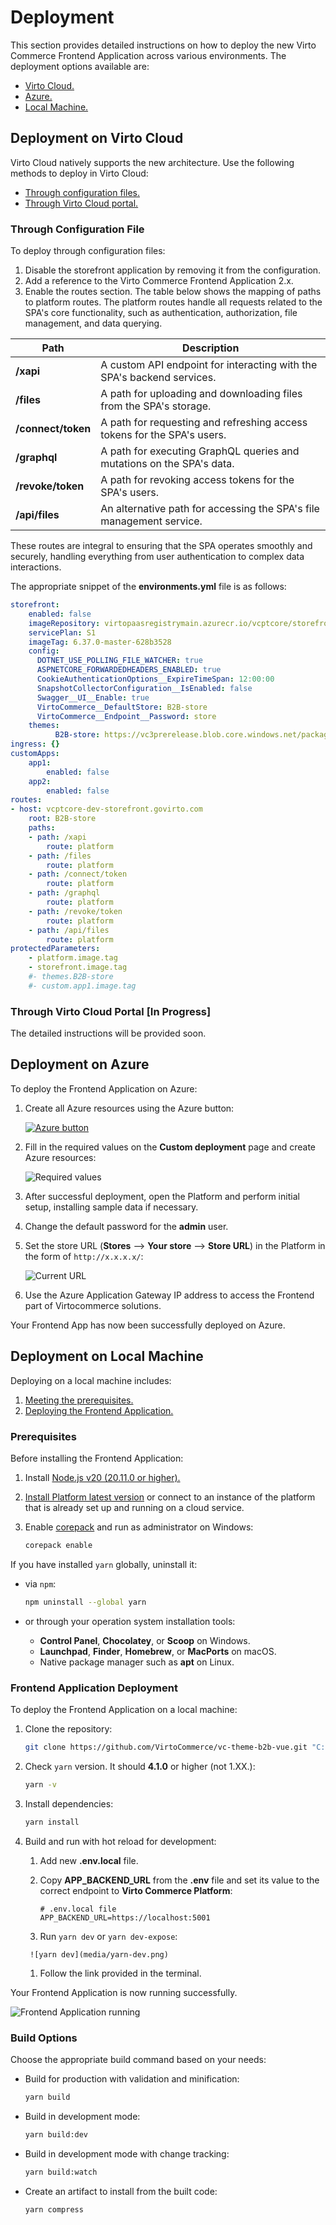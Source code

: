 # Deployment

This section provides detailed instructions on how to deploy the new Virto Commerce Frontend Application across various environments. The deployment options available are:

* [Virto Cloud.](deployment.md#deployment-in-virto-cloud)
* [Azure.](deployment.md#deployment-in-azure-in-progress)
* [Local Machine.](deployment.md#deployment-on-local-machine)

## Deployment on Virto Cloud

Virto Cloud natively supports the new architecture. Use the following methods to deploy in Virto Cloud:

* [Through configuration files.](deployment.md#through-configuration-file)
* [Through Virto Cloud portal.](deployment.md#through-virto-cloud-portal)

### Through Configuration File

To deploy through configuration files:

1. Disable the storefront application by removing it from the configuration.
1. Add a reference to the Virto Commerce Frontend Application 2.x.
1. Enable the routes section. The table below shows the mapping of paths to platform routes. The platform routes handle all requests related to the SPA's core functionality, such as authentication, authorization, file management, and data querying.

| Path              | Description                                                                                       |
|-------------------|---------------------------------------------------------------------------------------------------|
| **/xapi**         | A custom API endpoint for interacting with the SPA's backend services.                            |
| **/files**        | A path for uploading and downloading files from the SPA's storage.                                |
| **/connect/token**| A path for requesting and refreshing access tokens for the SPA's users.                           |
| **/graphql**      | A path for executing GraphQL queries and mutations on the SPA's data.                             |
| **/revoke/token** | A path for revoking access tokens for the SPA's users.                                            |
| **/api/files**    | An alternative path for accessing the SPA's file management service.                              |

These routes are integral to ensuring that the SPA operates smoothly and securely, handling everything from user authentication to complex data interactions.

The appropriate snippet of the **environments.yml** file is as follows:

```yaml title="environments.yml"
storefront:
    enabled: false
    imageRepository: virtopaasregistrymain.azurecr.io/vcptcore/storefront
    servicePlan: S1
    imageTag: 6.37.0-master-628b3528
    config:
      DOTNET_USE_POLLING_FILE_WATCHER: true
      ASPNETCORE_FORWARDEDHEADERS_ENABLED: true
      CookieAuthenticationOptions__ExpireTimeSpan: 12:00:00
      SnapshotCollectorConfiguration__IsEnabled: false
      Swagger__UI__Enable: true
      VirtoCommerce__DefaultStore: B2B-store
      VirtoCommerce__Endpoint__Password: store
    themes:
          B2B-store: https://vc3prerelease.blob.core.windows.net/packages/b2b-webservice.zip
ingress: {}
customApps:
    app1:
        enabled: false
    app2:
        enabled: false
routes:
- host: vcptcore-dev-storefront.govirto.com
    root: B2B-store
    paths:
    - path: /xapi
        route: platform
    - path: /files
        route: platform
    - path: /connect/token
        route: platform
    - path: /graphql
        route: platform
    - path: /revoke/token
        route: platform
    - path: /api/files
        route: platform
protectedParameters:
    - platform.image.tag
    - storefront.image.tag
    #- themes.B2B-store
    #- custom.app1.image.tag
```

### Through Virto Cloud Portal [In Progress]

The detailed instructions will be provided soon.

## Deployment on Azure

To deploy the Frontend Application on Azure:

1. Create all Azure resources using the Azure button:

    [![Azure button](media/deploytoazure.png)](https://portal.azure.com/#create/Microsoft.Template/uri/https%3A%2F%2Fraw.githubusercontent.com%2FVirtoCommerce%2Fvc-platform%2Fdev%2FazureDeployWebAppForContainer.json)

1. Fill in the required values on the **Custom deployment** page and create Azure resources:

    ![Required values](media/required-values.png)

1. After successful deployment, open the Platform and perform initial setup, installing sample data if necessary.
1. Change the default password for the **admin** user. 
1. Set the store URL (**Stores** --> **Your store** --> **Store URL**) in the Platform in the form of `http://x.x.x.x/`:

    ![Current URL](media/store-url.png)

1. Use the Azure Application Gateway IP address to access the Frontend part of Virtocommerce solutions.

Your Frontend App has now been successfully deployed on Azure.


## Deployment on Local Machine

Deploying on a local machine includes:

1. [Meeting the prerequisites.](deployment.md#prerequisites)
1. [Deploying the Frontend Application.](deployment.md#frontend-application-deployment)

### Prerequisites

Before installing the Frontend Application:

1. Install [Node.js v20 (20.11.0 or higher).](https://nodejs.org/en/download/)
1. [Install Platform latest version](../../../platform/developer-guide/Getting-Started/Installation-Guide/windows) or connect to an instance of the platform that is already set up and running on a cloud service.  
1. Enable [corepack](https://yarnpkg.com/corepack)  and run as administrator on Windows:

   ```bash
   corepack enable
   ```

If you have installed `yarn` globally, uninstall it:

* via `npm`:

    ```bash
    npm uninstall --global yarn
    ```
        
* or through your operation system installation tools:

    - **Control Panel**, **Chocolatey**, or **Scoop** on Windows.
    - **Launchpad**, **Finder**, **Homebrew**, or **MacPorts** on macOS.
    - Native package manager such as **apt** on Linux.

### Frontend Application Deployment

To deploy the Frontend Application on a local machine:

1. Clone the repository:

    ```bash
    git clone https://github.com/VirtoCommerce/vc-theme-b2b-vue.git "C:\vc-theme-b2b-vue\"
    ```

1. Check `yarn` version. It should **4.1.0** or higher (not 1.XX.):

    ```bash
    yarn -v
    ```

1. Install dependencies:

    ```bash
    yarn install
    ```

1. Build and run with hot reload for development:
      1. Add new **.env.local** file.
      1. Copy **APP_BACKEND_URL** from the **.env** file and set its value to the correct endpoint to **Virto Commerce Platform**:

         ```dotenv
         # .env.local file
         APP_BACKEND_URL=https://localhost:5001
         ```

      1. Run `yarn dev` or `yarn dev-expose`:

        ![yarn dev](media/yarn-dev.png)

      1. Follow the link provided in the terminal.

Your Frontend Application is now running successfully.

![Frontend Application running](media/frontend-running.png)

### Build Options

Choose the appropriate build command based on your needs:

* Build for production with validation and minification:

    ```bash
    yarn build
    ```

* Build in development mode:

    ```bash
    yarn build:dev
    ```

* Build in development mode with change tracking:

    ```bash
    yarn build:watch
    ```

* Create an artifact to install from the built code:

    ```bash
    yarn compress
    ```